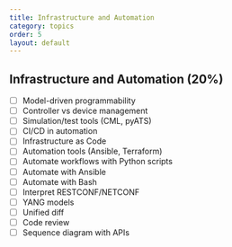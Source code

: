 ```yaml
---
title: Infrastructure and Automation
category: topics
order: 5
layout: default
---
```


## Infrastructure and Automation (20%)

- [ ] Model-driven programmability  
- [ ] Controller vs device management  
- [ ] Simulation/test tools (CML, pyATS)  
- [ ] CI/CD in automation  
- [ ] Infrastructure as Code  
- [ ] Automation tools (Ansible, Terraform)  
- [ ] Automate workflows with Python scripts  
- [ ] Automate with Ansible  
- [ ] Automate with Bash  
- [ ] Interpret RESTCONF/NETCONF  
- [ ] YANG models  
- [ ] Unified diff  
- [ ] Code review  
- [ ] Sequence diagram with APIs  
